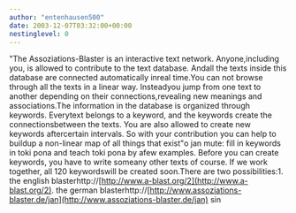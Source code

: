 ```yaml
---
author: "entenhausen500"
date: 2003-12-07T03:32:00+00:00
nestinglevel: 0
---
```

"The Assoziations-Blaster is an interactive text network. Anyone,including you, is allowed to contribute to the text database. Andall the texts inside this database are connected automatically inreal time.You can not browse through all the texts in a linear way. Insteadyou jump from one text to another depending on their connections,revealing new meanings and associations.The information in the database is organized through keywords. Everytext belongs to a keyword, and the keywords create the connectionsbetween the texts. You are also allowed to create new keywords aftercertain intervals. So with your contribution you can help to buildup a non-linear map of all things that exist"o jan mute: fill in keywords in toki pona and teach toki pona by afew examples. Before you can create keywords, you have to write someany other texts of course. If we work together, all 120 keywordswill be created soon.There are two possibilities:1. the english blasterhttp://[http://www.a-blast.org/2](http://www.a-blast.org/2). the german blasterhttp://[http://www.assoziations-blaster.de/jan](http://www.assoziations-blaster.de/jan) sin